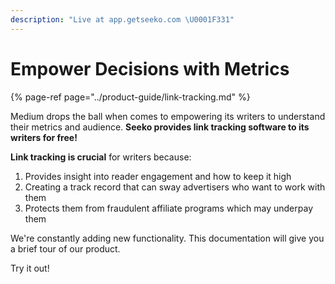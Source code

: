 ```yaml
---
description: "Live at app.getseeko.com \U0001F331"
---
```


# Empower Decisions with Metrics

{% page-ref page="../product-guide/link-tracking.md" %}

Medium drops the ball when comes to empowering its writers to understand their metrics and audience. **Seeko provides link tracking software to its writers for free!** 

**Link tracking is crucial** for writers because:

1. Provides insight into reader engagement and how to keep it high
2. Creating a track record that can sway advertisers who want to work with them
3. Protects them from fraudulent affiliate programs which may underpay them

We're constantly adding new functionality. This documentation will give you a brief tour of our product.

Try it out!


